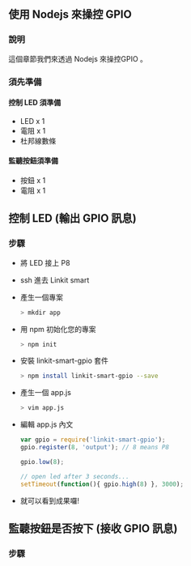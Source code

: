 ## 使用 Nodejs 來操控 GPIO 

### 說明

這個章節我們來透過 Nodejs 來操控GPIO 。

### 須先準備

#### 控制 LED 須準備
* LED x 1
* 電阻 x 1
* 杜邦線數條

#### 監聽按鈕須準備
* 按鈕 x 1
* 電阻 x 1

## 控制 LED (輸出 GPIO 訊息)

### 步驟
* 將 LED 接上 P8
* ssh 進去 Linkit smart
* 產生一個專案
    ``` bash
    > mkdir app
    ```
* 用 npm 初始化您的專案
    ``` bash
    > npm init
    ```
* 安裝 linkit-smart-gpio 套件
    ``` bash
    > npm install linkit-smart-gpio --save
    ```
    
* 產生一個 app.js 
    ``` bash 
    > vim app.js
    ```
* 編輯 app.js 內文
    ``` js
    var gpio = require('linkit-smart-gpio');
    gpio.register(8, 'output'); // 8 means P8

    gpio.low(8);

    // open led after 3 seconds...
    setTimeout(function(){ gpio.high(8) }, 3000);
    ```
* 就可以看到成果囉!


## 監聽按鈕是否按下 (接收 GPIO 訊息) 
### 步驟
    

        

    